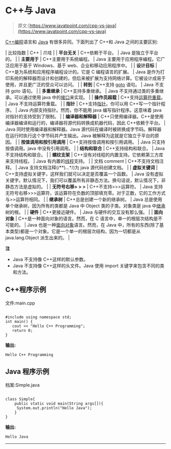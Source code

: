 # C++与 Java

> 原文:[https://www.javatpoint.com/cpp-vs-java](https://www.javatpoint.com/cpp-vs-java)

[C++编程](cpp-tutorial)语言和 [Java](java-tutorial) 有很多异同。下面列出了 C++和 Java 之间的主要区别:

| 比较指数 | C++ | 爪哇 |
| **平台无关** | C++依赖于平台。 | Java 是独立于平台的。 |
| **主要用于** | C++主要用于系统编程。 | Java 主要用于应用程序编程。它广泛应用于基于 Windows、基于 web、企业和移动应用程序中。 |
| **设计目标** | C++是为系统和应用程序编程设计的。它是 C 编程语言的扩展。 | Java 是作为打印系统的解释器而设计和创建的，但后来被扩展为支持网络计算。它被设计成易于使用，并且更广泛的受众可以访问。 |
| **转到** | C++支持 [goto](cpp-goto-statement) 语句。 | Java 不支持 goto 语句。 |
| **多重继承** | C++支持多重继承。 | Java 不支持通过类的多重继承。可以通过使用 java 中的[接口](interface-in-java)来实现。 |
| **操作员超载** | C++支持[运算符重载](cpp-overloading)。 | Java 不支持运算符重载。 |
| **指针** | C++支持[指针](cpp-pointers)。你可以用 C++写一个指针程序。 | Java 内部支持指针。然而，你不能用 java 编写指针程序。这意味着 java 对指针的支持受到了限制。 |
| **编译器和解释器** | C++只使用编译器。C++是使用编译器编译和运行的，编译器将源代码转换成机器代码，因此 C++依赖于平台。 | Java 同时使用编译器和解释器。Java 源代码在编译时被转换成字节码。解释器在运行时执行这个字节码并产生输出。Java 被解释为这就是它独立于平台的原因。 |
| **按值调用和按引用调用** | C++支持按值调用和按引用调用。 | Java 只支持按值调用。java 中没有引用调用。 |
| **结构和联合** | C++支持结构和联合。 | Java 不支持结构和联合。 |
| **螺纹支架** | C++没有对线程的内置支持。它依赖第三方库来支持线程。 | Java 有内置的[线程](multithreading-in-java)支持。 |
| 文档 comment | C++不支持文档注释。 | Java 支持文档注释(/**)...*/)为 java 源代码创建文档。 |
| **虚拟关键词** | C++支持虚拟关键字，这样我们就可以决定是否覆盖一个函数。 | Java 没有虚拟关键字。默认情况下，我们可以覆盖所有非静态方法。换句话说，默认情况下，非静态方法是虚拟的。 |
| **无符号右移> > >** | C++不支持>>>运算符。 | Java 支持无符号右移>>>运算符，该运算符在负数的顶部填充零。对于正数，它的工作方式与>>运算符相同。 |
| **继承树** | C++总是创建一个新的继承树。 | Java 总是使用单个继承树，因为所有的类都是 Java 中 Object 类的子类。对象类是 java 中[继承](inheritance-in-java)树的根。 |
| **硬件** | C++更接近硬件。 | Java 与硬件的交互没有那么强。 |
| **面向对象** | C++是一种面向对象的语言。然而，在 C 语言中，单一的根层次结构是不可能的。 | Java 也是一种[面向对象](java-oops-concepts)语言。然而，在 Java 中，所有的东西(除了基本类型)都是一个对象。它是一个单一的根层次结构，因为一切都是从 java.lang.Object 派生出来的。 |

**注**

*   Java 不支持像 C++这样的默认参数。
*   Java 不支持像 C++这样的头文件。Java 使用 import 关键字来包含不同的类和方法。

## C++程序示例

文件:main.cpp

```

#include using namespace std;
int main() {
   cout << "Hello C++ Programming";
   return 0;
} 
```

**输出:**

```
Hello C++ Programming

```

## Java 程序示例

档案:Simple.java

```

class Simple{
    public static void main(String args[]){
     System.out.println("Hello Java");
    }
}

```

**输出:**

```
Hello Java

```

* * *